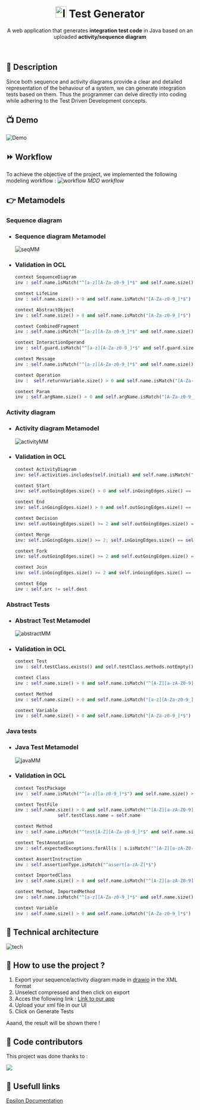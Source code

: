 <h1 style="text-align: center;"> <img src="readme/Logo.png" alt="logo" width="30"/> Test Generator </h1>

<p style="text-align: center;"> A web application that generates <b>integration test code</b> in Java based on an uploaded <b>activity/sequence diagram</b> </p><br/>

## 📝 Description 
Since both sequence and activity diagrams provide a clear and detailed representation of the behaviour of a system, we can generate integration tests based on them. Thus the programmer can delve directly into coding while adhering to the Test Driven Development concepts.
 
## 📺 Demo
![Demo](/readme/demo.gif)

## ⏩ Workflow 
To achieve the objective of the project, we implemented the following modeling workflow :
![workflow](/readme/workflow.png)
*MDD workflow*

## 👉 Metamodels
### Sequence diagram
- ### Sequence diagram Metamodel 
    ![seqMM](/readme/seq.png)

- ### Validation in OCL 
    ``` python
    context SequenceDiagram
    inv : self.name.isMatch("^[a-z][A-Za-z0-9_]*$" and self.name.size() > 0 and self.lifelines.size()>0

    context LifeLine
    inv : self.name.size() > 0 and self.name.isMatch("[A-Za-z0-9_]*$") and self.abstractObjects.size()>0

    context AbstractObject
    inv : self.name.size() > 0 and self.name.isMatch("[A-Za-z0-9_]*$") 

    context CombinedFragment
    inv : self.name.isMatch("^[a-z][A-Za-z0-9_]*$" and self.name.size() > 0  and self.interactionOperator.IsOCLKindOf       (MessageKind)

    context InteractionOperand
    inv : self.guard.isMatch("^[a-z][A-Za-z0-9_]*$" and self.guard.size() > 0 

    context Message
    inv : self.name.isMatch("^[a-z][A-Za-z0-9_]*$" and self.name.size() > 0 and self.type.IsOCLKindOf(MessageKind) and self.source <> null and self.target <> null

    context Operation
    inv :  self.returnVariable.size() > 0 and self.name.isMatch("[A-Za-z0-9_]*$") self.returnType.size() > 0 and self.name.isMatch("[A-Za-z0-9_]*$") and self.guard.size() > 0 and self.guard.isMatch("[A-Za-z0-9_]*$") and

    context Param
    inv : self.argName.size() > 0 and self.argName.isMatch("[A-Za-z0-9_]*$") and self.argType.size() > 0 and self.argType.isMatch("[A-Za-z0-9_]*$")
    ```

### Activity diagram 
- ### Activity diagram Metamodel 
    ![activityMM](/readme/activity.png)

- ### Validation in OCL 
    ``` python
    context ActivityDiagram
    inv: self.activities.includes(self.initial) and self.name.isMatch("[a-z0-9_A-Z ]*$") and self.name.size() > 0 

    context Start
    inv: self.outGoingEdges.size() > 0 and self.inGoingEdges.size() == 0

    context End
    inv: self.inGoingEdges.size() > 0 and self.outGoingEdges.size() == 0

    context Decision
    inv: self.outGoingEdges.size() >= 2 and self.outGoingEdges.size() == self.close.inGoingEdges.size() and self.inGoingEdges.size() == 1

    context Merge
    inv: self.inGoingEdges.size() >= 2; self.inGoingEdges.size() == self.close.outGoingEdges.size() and self.outGoingEdges.size() == 1

    context Fork
    inv: self.outGoingEdges.size() >= 2 and self.outGoingEdges.size() == self.close.inGoingEdges.size()

    context Join
    inv: self.inGoingEdges.size() >= 2 and self.inGoingEdges.size() == self.close.outGoingEdges.size()

    context Edge
    inv : self.src != self.dest
    ```

### Abstract Tests 
- ### Abstract Test Metamodel 
    ![abstractMM](/readme/abstract.png)

- ### Validation in OCL 
    ``` python
    context Test
    inv : self.testClass.exists() and self.testClass.methods.notEmpty()

    context Class 
    inv : self.name.size() > 0 and self.name.isMatch("^[A-Z][a-zA-Z0-9]*$")

    context Method 
    inv : self.name.size() > 0 and self.name.isMatch("[a-z][A-Za-z0-9_]*$")

    context Variable 
    inv : self.name.size() > 0 and self.name.isMatch("[A-Za-z0-9_]*$")
    ```

### Java tests 
- ### Java Test Metamodel 
    ![javaMM](/readme/javatest.png)

- ### Validation in OCL 
    ``` python
    context TestPackage
    inv : self.name.isMatch("^[a-z][a-z0-9_]*$") and self.name.size() > 0 

    context TestFile
    inv : self.name.size() > 0 and self.name.isMatch("^[A-Z][a-zA-Z0-9]*Test$") and 
                    self.testClass.name = self.name	

    context Method
    inv : self.name.isMatch("^test[A-Z][A-Za-z0-9_]*$" and self.name.size() > 0 

    context TestAnnotation
    inv : self.expectedExceptions.forAll(s | s.isMatch("^[A-Z][a-zA-Z0-9]*Exception$"))

    context AssertInstruction 
    inv : self.assertionType.isMatch("^assert[a-zA-Z]*$")

    context ImportedClass 
    inv : self.name.size() > 0 and self.name.isMatch("^[A-Z][a-zA-Z0-9]*$")

    context Method, ImportedMethod
    inv : self.name.isMatch("^[a-z][A-Za-z0-9_]*$" and self.name.size() > 0 

    context Variable 
    inv : self.name.size() > 0 and self.name.isMatch("[A-Za-z0-9_]*$")
    ```

## 🔧 Technical architecture

![tech](/readme/tech.png)

## 🚀 How to use the project ? 
1. Export your sequence/activity diagram made in [drawio](https://app.diagrams.net/) in the XML format
2. Unselect compressed and then click on export 
3. Acces the following link : [Link to our app]()
4. Upload your xml file in our UI 
5. Click on Generate Tests

Aaand, the result will be shown there !

## 🤝 Code contributors 
This project was done thanks to : 

<a>
  <img src="https://contrib.rocks/image?repo=somaya287/TestGenerator" />
</a>


## 🔗 Usefull links 
[Epsilon Documentation](https://www.eclipse.org/epsilon/doc/)
